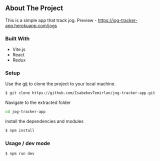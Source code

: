 ## About The Project
This is a simple app that track jog.
Preview - https://jog-tracker-app.herokuapp.com/jogs

### Built With
- Vite.js
- React
- Redux

### Setup
Use the [git](https://git-scm.com/downloads) to clone the project to your local machine.
```sh
$ git clone https://github.com/IsabekovTemirlan/jog-tracker-app.git
```

Navigate to the extracted folder
```sh 
cd jog-tracker-app
```

Install the dependencies and modules
```sh
$ npm install
```

### Usage / dev mode
```sh
$ npm run dev
```

